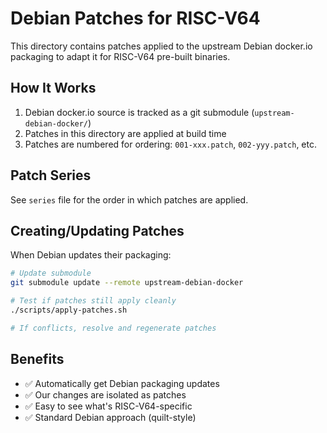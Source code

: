 # Debian Patches for RISC-V64

This directory contains patches applied to the upstream Debian docker.io packaging
to adapt it for RISC-V64 pre-built binaries.

## How It Works

1. Debian docker.io source is tracked as a git submodule (`upstream-debian-docker/`)
2. Patches in this directory are applied at build time
3. Patches are numbered for ordering: `001-xxx.patch`, `002-yyy.patch`, etc.

## Patch Series

See `series` file for the order in which patches are applied.

## Creating/Updating Patches

When Debian updates their packaging:
```bash
# Update submodule
git submodule update --remote upstream-debian-docker

# Test if patches still apply cleanly
./scripts/apply-patches.sh

# If conflicts, resolve and regenerate patches
```

## Benefits

- ✅ Automatically get Debian packaging updates
- ✅ Our changes are isolated as patches
- ✅ Easy to see what's RISC-V64-specific
- ✅ Standard Debian approach (quilt-style)
